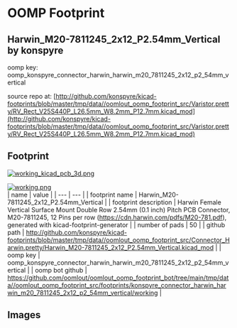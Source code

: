 # OOMP Footprint  
## Harwin_M20-7811245_2x12_P2.54mm_Vertical  by konspyre  
  
oomp key: oomp_konspyre_connector_harwin_harwin_m20_7811245_2x12_p2_54mm_vertical  
  
source repo at: [http://github.com/konspyre/kicad-footprints/blob/master/tmp/data//oomlout_oomp_footprint_src/Varistor.pretty/RV_Rect_V25S440P_L26.5mm_W8.2mm_P12.7mm.kicad_mod](http://github.com/konspyre/kicad-footprints/blob/master/tmp/data//oomlout_oomp_footprint_src/Varistor.pretty/RV_Rect_V25S440P_L26.5mm_W8.2mm_P12.7mm.kicad_mod)  
## Footprint  
  
[![working_kicad_pcb_3d.png](working_kicad_pcb_3d_600.png)](working_kicad_pcb_3d.png)  
  
[![working.png](working_600.png)](working.png)  
| name | value | 
| --- | --- | 
| footprint name | Harwin_M20-7811245_2x12_P2.54mm_Vertical | 
| footprint description | Harwin Female Vertical Surface Mount Double Row 2.54mm (0.1 inch) Pitch PCB Connector, M20-7811245, 12 Pins per row (https://cdn.harwin.com/pdfs/M20-781.pdf), generated with kicad-footprint-generator | 
| number of pads | 50 | 
| github path | http://github.com/konspyre/kicad-footprints/blob/master/tmp/data//oomlout_oomp_footprint_src/Connector_Harwin.pretty/Harwin_M20-7811245_2x12_P2.54mm_Vertical.kicad_mod | 
| oomp key | oomp_konspyre_connector_harwin_harwin_m20_7811245_2x12_p2_54mm_vertical | 
| oomp bot github | https://github.com/oomlout/oomlout_oomp_footprint_bot/tree/main/tmp/data//oomlout_oomp_footprint_src/footprints/konspyre_connector_harwin_harwin_m20_7811245_2x12_p2_54mm_vertical/working | 
## Images  
